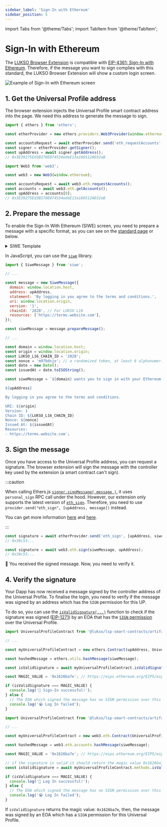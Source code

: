 ```yaml
---
sidebar_label: 'Sign-In with Ethereum'
sidebar_position: 5
---
```


import Tabs from '@theme/Tabs';
import TabItem from '@theme/TabItem';

# Sign-In with Ethereum

The [LUKSO Browser Extension](./install-browser-extension.md) is compatible with [EIP-4361: Sign-In with Ethereum](https://eips.ethereum.org/EIPS/eip-4361).
Therefore, if the message you want to sign complies with this standard, the LUKSO Browser Extension will show a custom login screen.

<div style={{textAlign: 'center'}}>
<img
    src="/img/extension/lukso-extension-siwe.webp"
    alt="Example of Sign-In with Ethereum screen"
/>
</div>

## 1. Get the Universal Profile address

The browser extension injects the Universal Profile smart contract address into the page. We need this address to generate the message to sign.

<Tabs groupId="provider">
  <TabItem value="ethers" label="Ethers.js">

```js
import { ethers } from 'ethers';

const etherProvider = new ethers.providers.Web3Provider(window.ethereum);

const accountsRequest = await etherProvider.send('eth_requestAccounts', []);
const signer = etherProvider.getSigner();
const upAddress = await signer.getAddress();
// 0x3E39275Ed3B370E074534edeE13a166512AD32aB
```

  </TabItem>
  <TabItem value="web3" label="web3.js">

```js
import Web3 from 'web3';

const web3 = new Web3(window.ethereum);

const accountsRequest = await web3.eth.requestAccounts();
const accounts = await web3.eth.getAccounts();
const upAddress = accounts[0];
// 0x3E39275Ed3B370E074534edeE13a166512AD32aB
```

  </TabItem>
</Tabs>

## 2. Prepare the message

To enable the Sign-In With Ethereum (SIWE) screen, you need to prepare a message with a specific format, as you can see on the [standard page](https://eips.ethereum.org/EIPS/eip-4361) or below.

<details>
<summary>SIWE Template</summary>

<!-- prettier-ignore-start -->

```
${domain} wants you to sign in with your Ethereum account:
${address}

${statement}

URI: ${uri}
Version: ${version}
Chain ID: ${chain-id}
Nonce: ${nonce}
Issued At: ${issued-at}
Expiration Time: ${expiration-time}
Not Before: ${not-before}
Request ID: ${request-id}
Resources:
- ${resources[0]}
- ${resources[1]}
  ...
- ${resources[n]}
```

<!-- prettier-ignore-end -->

</details>

In JavaScript, you can use the [`siwe`](https://www.npmjs.com/package/siwe) library.

<Tabs>
  <TabItem value="siwe" label="With siwe library">

```js
import { SiweMessage } from 'siwe';

// ...

const message = new SiweMessage({
  domain: window.location.host,
  address: upAddress,
  statement: 'By logging in you agree to the terms and conditions.',
  uri: window.location.origin,
  version: '1',
  chainId: '2828', // For LUKSO L16
  resources: ['https://terms.website.com'],
});

const siweMessage = message.prepareMessage();
```

  </TabItem>
   <TabItem value="plain" label="Without siwe library">

<!-- prettier-ignore-start -->

```js
// ...

const domain = window.location.host;
const origin = window.location.origin;
const LUKSO_L16_CHAIN_ID = '2828';
const nonce = 'm97bdsjo'; // a randomized token, at least 8 alphanumeric characters
const date = new Date();
const issuedAt = date.toISOString();

const siweMessage = `${domain} wants you to sign in with your Ethereum account:

${upAddress}

By logging in you agree to the terms and conditions.

URI: ${origin}
Version: 1
Chain ID: ${LUKSO_L16_CHAIN_ID}
Nonce: ${nonce}
Issued At: ${issuedAt}
Resources:
- https://terms.website.com`;
```
<!-- prettier-ignore-end -->

</TabItem>
</Tabs>

## 3. Sign the message

Once you have access to the Universal Profile address, you can request a signature. The browser extension will sign the message with the controller key used by the extension (a smart contract can't sign).

<Tabs groupId="provider">
  <TabItem value="ethers" label="Ethers.js">

:::caution

When calling Ethers.js [`signer.signMessage( message )`](https://docs.ethers.io/v5/api/signer/#Signer-signMessage), it uses `personal_sign` RPC call under the hood. However, our extension only supports the latest version of [`eth_sign`](https://ethereum.org/en/developers/docs/apis/json-rpc/#eth_sign). Therefore, you need to use `provider.send("eth_sign", [upAddress, message])` instead.

You can get more information [here](https://github.com/MetaMask/metamask-extension/issues/15857) and [here](https://github.com/ethers-io/ethers.js/issues/1544).

:::

<!-- prettier-ignore-start -->

```js
const signature = await etherProvider.send('eth_sign', [upAddress, siweMessage]);
// 0x38c53...
```

<!-- prettier-ignore-end -->

  </TabItem>
   <TabItem value="web3" label="web3.js">

```js
const signature = await web3.eth.sign(siweMessage, upAddress);
// 0x38c53...
```

</TabItem>
</Tabs>

🎉 You received the signed message. Now, you need to verify it.

## 4. Verify the signature

Your Dapp has now received a message signed by the controller address of the Universal Profile. To finalise the login, you need to verify if the message was signed by an address which has the `SIGN` permission for this UP.

To do so, you can use the [`isValidSignature(...)`](../../standards/smart-contracts/lsp0-erc725-account#isvalidsignature) function to check if the signature was signed ([EIP-1271](https://eips.ethereum.org/EIPS/eip-1271)) by an EOA that has the [`SIGN` permission](../../standards/universal-profile/lsp6-key-manager#permissions) over the Universal Profile.

<Tabs groupId="provider">
  <TabItem value="ethers" label="Ethers.js">

<!-- prettier-ignore-start -->

```js
import UniversalProfileContract from '@lukso/lsp-smart-contracts/artifacts/UniversalProfile.json';

// ...

const myUniversalProfileContract = new ethers.Contract(upAddress, UniversalProfileContract.abi, signer);

const hashedMessage = ethers.utils.hashMessage(siweMessage);

const isValidSignature = await myUniversalProfileContract.isValidSignature(hashedMessage, signature);

const MAGIC_VALUE = '0x1626ba7e'; // https://eips.ethereum.org/EIPS/eip-1271

if (isValidSignature === MAGIC_VALUE) {
  console.log('🎉 Sign-In successful!');
} else {
  // The EOA which signed the message has no SIGN permission over this UP.
  console.log('😭 Log In failed');
}
```

<!-- prettier-ignore-end -->

  </TabItem>
  <TabItem value="web3" label="web3.js">

<!-- prettier-ignore-start -->

```js
import UniversalProfileContract from '@lukso/lsp-smart-contracts/artifacts/UniversalProfile.json';

// ...

const myUniversalProfileContract = new web3.eth.Contract(UniversalProfileContract.abi, upAddress);

const hashedMessage = web3.eth.accounts.hashMessage(siweMessage);

const MAGIC_VALUE = '0x1626ba7e'; // https://eips.ethereum.org/EIPS/eip-1271

// if the signature is valid it should return the magic value 0x1626ba7e
const isValidSignature = await myUniversalProfileContract.methods.isValidSignature(hashedMessage, signature).call();

if (isValidSignature === MAGIC_VALUE) {
  console.log('🎉 Log In successful!');
} else {
  // The EOA which signed the message has no SIGN permission over this UP.
  console.log('😭 Log In failed');
}
```

<!-- prettier-ignore-end -->

  </TabItem>
</Tabs>

If `isValidSignature` returns the magic value: `0x1626ba7e`, then, the message was signed by an EOA which has a `SIGN` permission for this Universal Profile.
